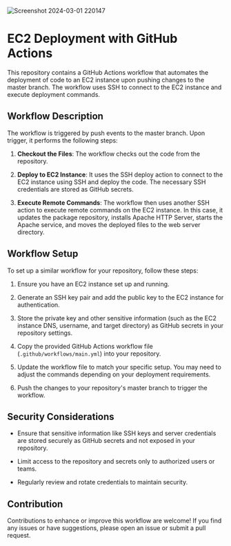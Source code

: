![Screenshot 2024-03-01 220147](https://github.com/swwapnil777/host-resume-on-ec2/assets/108779988/7dd07f09-77e4-4381-bd4b-dc8f99f444f7)

# EC2 Deployment with GitHub Actions

This repository contains a GitHub Actions workflow that automates the deployment of code to an EC2 instance upon pushing changes to the master branch. The workflow uses SSH to connect to the EC2 instance and execute deployment commands.

## Workflow Description

The workflow is triggered by push events to the master branch. Upon trigger, it performs the following steps:

1. **Checkout the Files**: The workflow checks out the code from the repository.

2. **Deploy to EC2 Instance**: It uses the SSH deploy action to connect to the EC2 instance using SSH and deploy the code. The necessary SSH credentials are stored as GitHub secrets.

3. **Execute Remote Commands**: The workflow then uses another SSH action to execute remote commands on the EC2 instance. In this case, it updates the package repository, installs Apache HTTP Server, starts the Apache service, and moves the deployed files to the web server directory.

## Workflow Setup

To set up a similar workflow for your repository, follow these steps:

1. Ensure you have an EC2 instance set up and running.

2. Generate an SSH key pair and add the public key to the EC2 instance for authentication.

3. Store the private key and other sensitive information (such as the EC2 instance DNS, username, and target directory) as GitHub secrets in your repository settings.

4. Copy the provided GitHub Actions workflow file (`.github/workflows/main.yml`) into your repository.

5. Update the workflow file to match your specific setup. You may need to adjust the commands depending on your deployment requirements.

6. Push the changes to your repository's master branch to trigger the workflow.

## Security Considerations

- Ensure that sensitive information like SSH keys and server credentials are stored securely as GitHub secrets and not exposed in your repository.

- Limit access to the repository and secrets only to authorized users or teams.

- Regularly review and rotate credentials to maintain security.

## Contribution

Contributions to enhance or improve this workflow are welcome! If you find any issues or have suggestions, please open an issue or submit a pull request.


